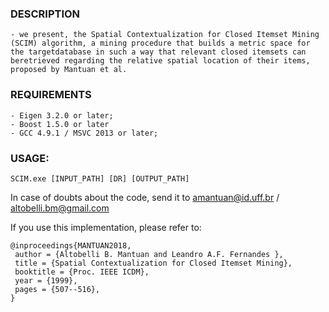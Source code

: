 ### DESCRIPTION
	- we present, the Spatial Contextualization for Closed Itemset Mining (SCIM) algorithm, a mining procedure that builds a metric space for  the targetdatabase in such a way that relevant closed itemsets can beretrieved regarding the relative spatial location of their items, proposed by Mantuan et al. 

### REQUIREMENTS
	- Eigen 3.2.0 or later;
  	- Boost 1.5.0 or later
	- GCC 4.9.1 / MSVC 2013 or later; 

### USAGE: 
	SCIM.exe [INPUT_PATH] [DR] [OUTPUT_PATH]

In case of doubts about the code, send it to amantuan@id.uff.br / altobelli.bm@gmail.com

If you use this implementation, please refer to:
```
@inproceedings{MANTUAN2018,
 author = {Altobelli B. Mantuan and Leandro A.F. Fernandes },
 title = {Spatial Contextualization for Closed Itemset Mining},
 booktitle = {Proc. IEEE ICDM},
 year = {1999},
 pages = {507--516},
} 

```
